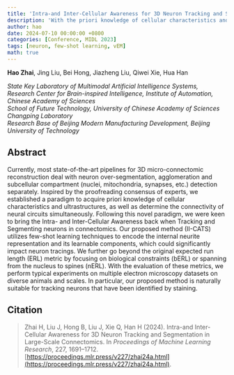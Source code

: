 ```yaml
---
title: 'Intra-and Inter-Cellular Awareness for 3D Neuron Tracking and Segmentation in Large-Scale Connectomics'
description: 'With the priori knowledge of cellular characteristics and ultrastructures, our proposed method (II-CATS) utilizes few-shot learning techniques to encode the internal neurite representation and its learnable components, which could significantly impact neuron tracings.'
author: hao
date: 2024-07-10 00:00:00 +0800
categories: [Conference, MIDL 2023]
tags: [neuron, few-shot learning, vEM]
math: true
---
```


**Hao Zhai**, Jing Liu, Bei Hong, Jiazheng Liu, Qiwei Xie, Hua Han

*State Key Laboratory of Multimodal Artificial Intelligence Systems, Research Center for Brain-inspired Intelligence, Institute of Automation, Chinese Academy of Sciences* <br>
*School of Future Technology, University of Chinese Academy of Sciences* <br>
*Changping Laboratory* <br>
*Research Base of Beijing Modern Manufacturing Development, Beijing University of Technology*

## Abstract

Currently, most state-of-the-art pipelines for 3D micro-connectomic reconstruction deal with neuron over-segmentation, agglomeration and subcellular compartment (nuclei, mitochondria, synapses, etc.) detection separately. Inspired by the proofreading consensus of experts, we established a paradigm to acquire priori knowledge of cellular characteristics and ultrastructures, as well as determine the connectivity of neural circuits simultaneously. Following this novel paradigm, we were keen to bring the Intra- and Inter-Cellular Awareness back when Tracking and Segmenting neurons in connectomics. Our proposed method (II-CATS) utilizes few-shot learning techniques to encode the internal neurite representation and its learnable components, which could significantly impact neuron tracings. We further go beyond the original expected run length (ERL) metric by focusing on biological constraints (bERL) or spanning from the nucleus to spines (nERL). With the evaluation of these metrics, we perform typical experiments on multiple electron microscopy datasets on diverse animals and scales. In particular, our proposed method is naturally suitable for tracking neurons that have been identified by staining.


## Citation

> Zhai H, Liu J, Hong B, Liu J, Xie Q, Han H (2024). Intra-and Inter-Cellular Awareness for 3D Neuron Tracking and Segmentation in Large-Scale Connectomics. In *Proceedings of Machine Learning Research*, 227, 1691–1712. [https://proceedings.mlr.press/v227/zhai24a.html](https://proceedings.mlr.press/v227/zhai24a.html).
>